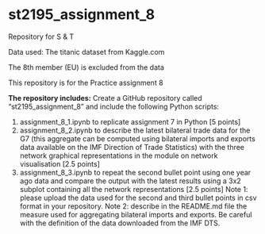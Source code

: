 # st2195_assignment_8
Repository for S &amp; T

Data used: The titanic dataset from Kaggle.com

The 8th member (EU) is excluded from the data

This repository is for the Practice assignment 8

**The repository includes:**
Create a GitHub repository called “st2195_assignment_8” and include the following
Python scripts:
1. assignment_8_1.ipynb to replicate assignment 7 in Python [5 points]
2. assignment_8_2.ipynb to describe the latest bilateral trade data for the G7 (this
aggregate can be computed using bilateral imports and exports data available on
the IMF Direction of Trade Statistics) with the three network graphical
representations in the module on network visualisation [2.5 points]
3. assignment_8_3.ipynb to repeat the second bullet point using one year ago data
and compare the output with the latest results using a 3x2 subplot containing all
the network representations [2.5 points]
Note 1: please upload the data used for the second and third bullet points in csv format
in your repository.
Note 2: describe in the README.md file the measure used for aggregating bilateral
imports and exports. Be careful with the definition of the data downloaded from the
IMF DTS.
